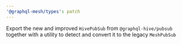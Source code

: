 ```yaml
---
'@graphql-mesh/types': patch
---
```


Export the new and improved `HivePubSub` from `@graphql-hive/pubsub` together with a utility to detect and convert it to the legacy `MeshPubSub`
